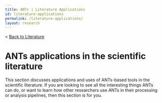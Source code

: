```yaml
---
title: ANTs | Literature Applications
id: literature-applications
permalink: /literature-applications/
layout: research
---
```

< <a href="/literature/">Back to Literature</a>

# ANTs applications in the scientific literature

This section discusses applications and uses of ANTs-based tools in the scientific 
literature. If you are looking to see all the interesting things ANTs can do, or want 
to learn how other researchers use ANTs in their processing or analysis pipelines, then
this section is for you.
